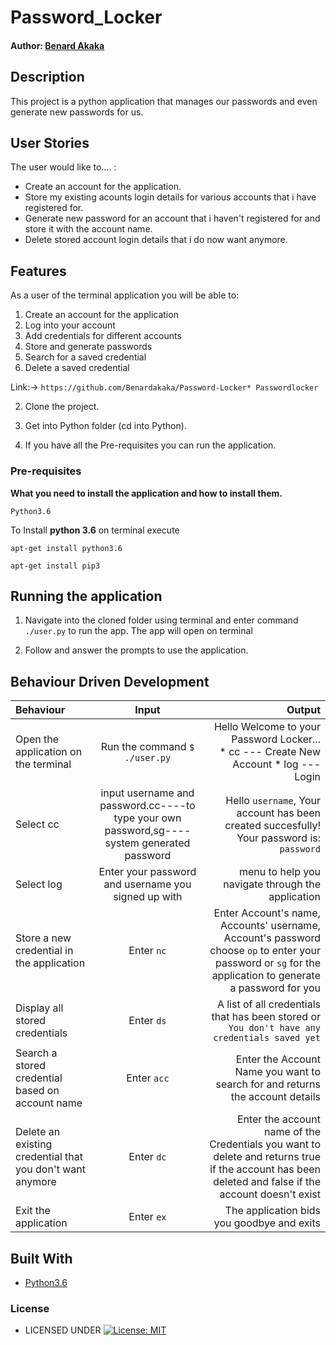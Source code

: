 # Password_Locker

#### Author: [Benard Akaka](https://github.com/Benardakaka)

## Description

This project is a python application that manages our passwords and even generate new passwords for us.


## User Stories
The user would like to.... :
* Create an account for the application.
* Store my existing acounts login details for various accounts that i have registered for.
* Generate new password for an account that i haven't registered for and store it with the account name.   
* Delete stored account login details that i do now want anymore.



## Features


As a user of the terminal application you will be able to:

1. Create an account for the application
2. Log into your account
3. Add credentials for different accounts
4. Store and generate passwords
6. Search for a saved credential
8. Delete a saved credential


Link:-> ```https://github.com/Benardakaka/Password-Locker* Passwordlocker```

2. Clone the project.

3. Get into Python folder (cd into Python).

4. If you have all the Pre-requisites you can run the application.

### Pre-requisites

**What you need to install the application and how to install them.**

```
Python3.6
```

To Install **python 3.6** on terminal execute

```
apt-get install python3.6
```

```
apt-get install pip3
```

## Running the application

1. Navigate into the cloned folder using terminal and enter command `./user.py` to run the app.
The app will open on terminal 

2. Follow and answer the prompts to use the application.

## Behaviour Driven Development
| Behaviour | Input | Output |
| :---------------- | :---------------: | ------------------: |
|Open the application on the terminal | Run the command ```$ ./user.py```|Hello Welcome to your Password Locker... <br>* cc ---  Create New Account * log ---  Login |
|Select  cc| input username and password.cc----to type your own password,sg----system generated password| Hello ```username```, Your account has been created succesfully! Your password is: ```password```|
|Select log  | Enter your password and username you signed up with|  menu to help you navigate through the application|
|Store a new credential in the application| Enter ```nc```|Enter Account's name, Accounts' username, Account's password<br>choose ```op``` to enter your password or ```sg``` for the application to generate a password for you |
|Display all stored credentials | Enter ```ds```|A list of all credentials that has been stored or ```You don't have any credentials saved yet``` |
|Search a stored credential based on account name|Enter ```acc```| Enter the Account Name you want to search for and returns the account details|
|Delete an existing credential that you don't want anymore|Enter ```dc```|Enter the account name of the Credentials you want to delete and returns true if the account has been deleted and false if the account doesn't exist|
|Exit the application| Enter ```ex```| The application bids you goodbye and exits|

## Built With

* [Python3.6](https://docs.python.org/3/)


### License

* LICENSED UNDER  [![License: MIT](https://img.shields.io/badge/License-MIT-yellow.svg)](license/MIT)